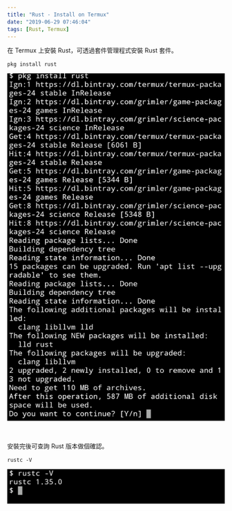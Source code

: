 ```yaml
---
title: "Rust - Install on Termux"
date: "2019-06-29 07:46:04"
tags: [Rust, Termux]
---
```



在 Termux 上安裝 Rust，可透過套件管理程式安裝 Rust 套件。  

<!-- More -->

    pkg install rust

![1.png](1.png)

</br>


安裝完後可查詢 Rust 版本做個確認。  

    rustc -V

![2.png](2.png)
